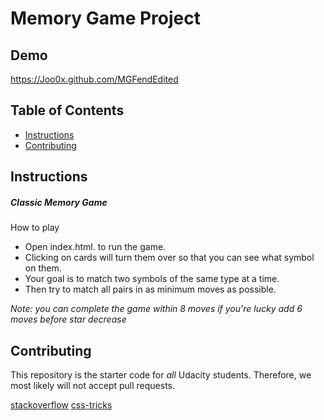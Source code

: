 # Memory Game Project
## Demo
https://Joo0x.github.com/MGFendEdited

## Table of Contents

* [Instructions](#instructions)
* [Contributing](#contributing)

## Instructions

##### Classic Memory Game
 How to play
- Open index.html. to run the game.
- Clicking on cards will turn them over so that you can see what symbol on them.
- Your goal is to match two symbols of the same type at a time.
- Then try to match all pairs in as minimum moves as possible.

 *Note: you can complete the game within 8 moves if you're lucky add 6 moves before star decrease*


## Contributing

This repository is the starter code for _all_ Udacity students. Therefore, we most likely will not accept pull requests.

[stackoverflow](https://stackoverflow.com/)
[css-tricks](https://css-tricks.com)
